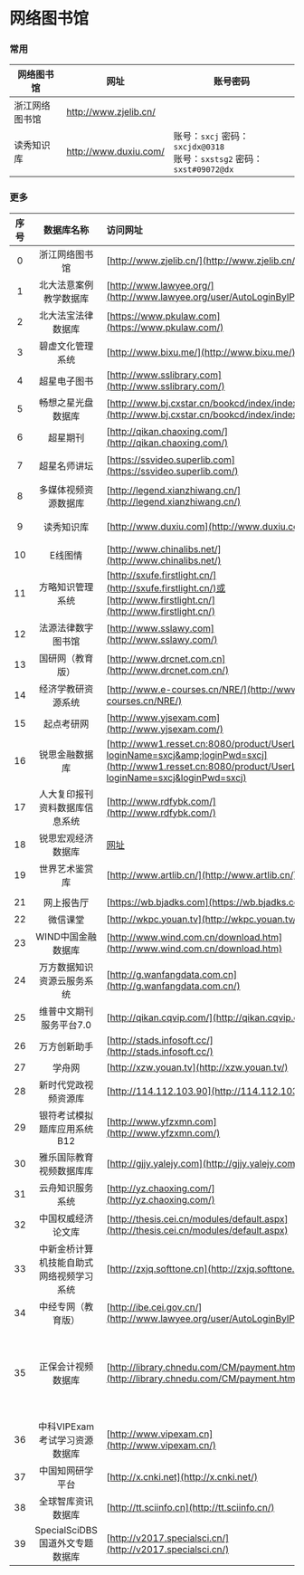 # 网络图书馆

### 常用

| 网络图书馆     | 网址                  | 账号密码                                                                             |
| -------------- | --------------------- | ------------------------------------------------------------------------------------ |
| 浙江网络图书馆 | http://www.zjelib.cn/ |                                                                                      |
| 读秀知识库     | http://www.duxiu.com/ | 账号：`sxcj`  密码：`sxcjdx@0318`<br />账号：`sxstsg2` 密码：`sxst#09072@dx` |

### 更多

| 序号 |                数据库名称                | 访问网址                                                                                                                                                | 免费访问方式                                                                                                                                                                                                                                                     |
| :--: | :--------------------------------------: | :------------------------------------------------------------------------------------------------------------------------------------------------------ | :--------------------------------------------------------------------------------------------------------------------------------------------------------------------------------------------------------------------------------------------------------------- |
|  0  |              浙江网络图书馆              | [http://www.zjelib.cn/](http://www.zjelib.cn/)                                                                                                             |                                                                                                                                                                                                                                                                  |
|  1  |          北大法意案例教学数据库          | [http://www.lawyee.org/](http://www.lawyee.org/user/AutoLoginByIP.asp)                                                                                     | 账号密码为：sxcjlaw                                                                                                                                                                                                                                              |
|  2  |            北大法宝法律数据库            | [https://www.pkulaw.com](https://www.pkulaw.com/)                                                                                                          | 账号：山西财经大学<br />密码：123456                                                                                                                                                                                                                             |
|  3  |             碧虚文化管理系统             | [http://www.bixu.me/](http://www.bixu.me/)                                                                                                                 | 账号密码：bixu2020                                                                                                                                                                                                                                               |
|  4  |               超星电子图书               | [http://www.sslibrary.com](http://www.sslibrary.com/)                                                                                                      | 账号：sxcj  密码：sxcjdx@0318                                                                                                                                                                                                                                    |
|  5  |            畅想之星光盘数据库            | [http://www.bj.cxstar.cn/bookcd/index/index.do](http://www.bj.cxstar.cn/bookcd/index/index.do)                                                             | 账号：sxcjdx 密码：111111                                                                                                                                                                                                                                        |
|  6  |                 超星期刊                 | [http://qikan.chaoxing.com/](http://qikan.chaoxing.com/)                                                                                                   | 无须账密  全库免费开放访问                                                                                                                                                                                                                                       |
|  7  |               超星名师讲坛               | [https://ssvideo.superlib.com](https://ssvideo.superlib.com/)                                                                                              | 单位：山西财经大学<br />账号：sxcj 密码：sxcjdx@0318                                                                                                                                                                                                             |
|  8  |           多媒体视频资源数据库           | [http://legend.xianzhiwang.cn/](http://legend.xianzhiwang.cn/)                                                                                             | 无须账密  全库免费开放访问                                                                                                                                                                                                                                       |
|  9  |                读秀知识库                | [http://www.duxiu.com](http://www.duxiu.com/)                                                                                                              | 账号：sxcj  密码：sxcjdx@0318<br />账号: sxstsg2　密码: sxst#09072@dx                                                                                                                                                                                            |
|  10  |                 E线图情                 | [http://www.chinalibs.net/](http://www.chinalibs.net/)                                                                                                     | 账号密码：exiantuqing2020                                                                                                                                                                                                                                        |
|  11  |             方略知识管理系统             | [http://sxufe.firstlight.cn/](http://sxufe.firstlight.cn/)或[http://www.firstlight.cn/](http://www.firstlight.cn/)                                            | 账号密码：fanglve2020                                                                                                                                                                                                                                            |
|  12  |            法源法律数字图书馆            | [http://www.sslawy.com](http://www.sslawy.com/)                                                                                                            | 单位编码：sxcjdx<br />账号：814371@lawy.org 密码：21675605                                                                                                                                                                                                       |
|  13  |             国研网（教育版）             | [http://www.drcnet.com.cn](http://www.drcnet.com.cn/)                                                                                                      | 全库免费开放访问                                                                                                                                                                                                                                                 |
|  14  |            经济学教研资源系统            | [http://www.e-courses.cn/NRE/](http://www.e-courses.cn/NRE/)                                                                                               | 部分开放                                                                                                                                                                                                                                                         |
|  15  |                起点考研网                | [http://www.yjsexam.com](http://www.yjsexam.com/)                                                                                                          | 微信关注公众号注册可访问                                                                                                                                                                                                                                         |
|  16  |              锐思金融数据库              | [http://www1.resset.cn:8080/product/UserLogin?loginName=sxcj&amp;loginPwd=sxcj](http://www1.resset.cn:8080/product/UserLogin?loginName=sxcj&loginPwd=sxcj) | 无须账密  全库免费开放访问                                                                                                                                                                                                                                       |
|  17  |      人大复印报刊资料数据库信息系统      | [http://www.rdfybk.com/](http://www.rdfybk.com/)                                                                                                           | 账号：pingan2020密码：pingan2020                                                                                                                                                                                                                                 |
|  18  |            锐思宏观经济数据库            | [网址](http://res.resset.com/MADB/login/login.action?loginName=sxcjlib&loginPwd=sxcjlib)                                                                   | 无须账密  全库免费开放访问                                                                                                                                                                                                                                       |
|  19  |              世界艺术鉴赏库              | [http://www.artlib.cn/](http://www.artlib.cn/)                                                                                                             | 账号we2020  密码we2020                                                                                                                                                                                                                                           |
|     |                                         |                                                                                                                                                         |                                                                                                                                                                                                                                                                  |
|  21  |                网上报告厅                | [https://wb.bjadks.com](https://wb.bjadks.com/)                                                                                                            | 无须账密  全库免费开放访问                                                                                                                                                                                                                                       |
|  22  |                 微信课堂                 | [http://wkpc.youan.tv](http://wkpc.youan.tv/)                                                                                                              | 远程账密开放访问（用户名：sxcd  密码：sxcd）                                                                                                                                                                                                                     |
|  23  |            WIND中国金融数据库            | [http://www.wind.com.cn/download.htm](http://www.wind.com.cn/download.htm)                                                                                 | 无须账密  全库免费开放访问                                                                                                                                                                                                                                       |
|  24  |        万方数据知识资源云服务系统        | [http://g.wanfangdata.com.cn](http://g.wanfangdata.com.cn/)                                                                                                | 账号wfsxcjdx2020密码wfsxcjdx2020                                                                                                                                                                                                                                 |
|  25  |         维普中文期刊服务平台7.0         | [http://qikan.cqvip.com/](http://qikan.cqvip.com/)                                                                                                         | 无须账密  全库免费开放访问                                                                                                                                                                                                                                       |
|  26  |               万方创新助手               | [http://stads.infosoft.cc/](http://stads.infosoft.cc/)                                                                                                     | 无须账密  全库免费开放访问                                                                                                                                                                                                                                       |
|  27  |                  学舟网                  | [http://xzw.youan.tv](http://xzw.youan.tv/)                                                                                                                | 无须账密  全库免费开放访问                                                                                                                                                                                                                                       |
|  28  |           新时代党政视频资源库           | [http://114.112.103.90](http://114.112.103.90/)                                                                                                            | 全库免费开放访问                                                                                                                                                                                                                                                 |
|  29  |       银符考试模拟题库应用系统B12       | [http://www.yfzxmn.com](http://www.yfzxmn.com/)                                                                                                            | wap端用户自行注册即可免费使用                                                                                                                                                                                                                                    |
|  30  |         雅乐国际教育视频数据库库         | [http://gjjy.yalejy.com](http://gjjy.yalejy.com/)                                                                                                          | 无须账密  全库免费开放访问                                                                                                                                                                                                                                       |
|  31  |             云舟知识服务系统             | [http://yz.chaoxing.com/](http://yz.chaoxing.com/)                                                                                                         | 无须账密  全库免费开放访问                                                                                                                                                                                                                                       |
|  32  |            中国权威经济论文库            | [http://thesis.cei.cn/modules/default.aspx](http://thesis.cei.cn/modules/default.aspx)                                                                     | 无须账密  全库免费开放访问                                                                                                                                                                                                                                       |
|  33  | 中新金桥计算机技能自助式网络视频学习系统 | [http://zxjq.softtone.cn](http://zxjq.softtone.cn/)                                                                                                        | VPN登录注册后全网访问                                                                                                                                                                                                                                            |
|  34  |            中经专网（教育版）            | [http://ibe.cei.gov.cn/](http://www.lawyee.org/user/AutoLoginByIP.asp)                                                                                     | 无须账密  全库免费开放访问                                                                                                                                                                                                                                       |
|  35  |            正保会计视频数据库            | [http://library.chnedu.com/CM/payment.html](http://library.chnedu.com/CM/payment.html)                                                                     | "第一步：登陆：[http://library.chnedu.com/CM/payment.html](http://library.chnedu.com/CM/payment.html)输入：户名：wuhan2020，密码：jiayou2020<br />第二步：登陆成功后，再次访问：[http://library.chnedu.com/CM/payment.html](http://library.chnedu.com/CM/payment.html) |
|  36  |      中科VIPExam考试学习资源数据库      | [http://www.vipexam.cn](http://www.vipexam.cn/)                                                                                                            | 无须账密 全库免费开放访问                                                                                                                                                                                                                                        |
|  37  |             中国知网研学平台             | [http://x.cnki.net](http://x.cnki.net/)                                                                                                                    | 无须账密 全库免费开放访问                                                                                                                                                                                                                                        |
|  38  |            全球智库资讯数据库            | [http://tt.sciinfo.cn](http://tt.sciinfo.cn/)                                                                                                              | 无须账密 全库免费开放访问                                                                                                                                                                                                                                        |
|  39  |     SpecialSciDBS国道外文专题数据库     | [http://v2017.specialsci.cn/](http://v2017.specialsci.cn/)                                                                                                 | 免费申请VIP帐户，注册后可在一年内免费使用                                                                                                                                                                                                                        |
